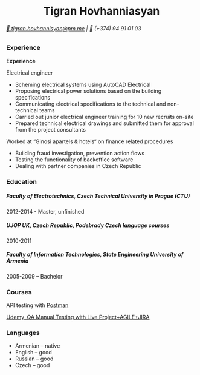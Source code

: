 <div align="center"> 
<h1><b> Tigran Hovhanniasyan</b></h1>
</div>

###### [📧 tigran.hovhannisyan@pm.me](mailto:tigran.hovhannisyan@pm.me) | 📱 (+374) 94 91 01 03

### __Experience__

__Experience__

Electrical engineer

* Scheming electrical systems using AutoCAD Electrical  
* Proposing electrical power solutions based on the building specifications 
* Communicating electrical specifications to the technical and non-technical teams
* Carried out junior electrical engineer training for 10 new recruits on-site
* Prepared technical electrical drawings and submitted them for approval from the project consultants

Worked at “Ginosi apartels & hotels“ on finance related procedures

* Building fraud investigation, prevention action flows
* Testing the functionality of backoffice software
* Dealing with partner companies in Czech Republic

### __Education__

##### Faculty of Electrotechnics, Czech Technical University in Prague (CTU)
2012-2014 - Master, unfinished

##### UJOP UK, Czech Republic, Podebrady Czech language courses
2010-2011

##### Faculty of Information Technologies, State Engineering University of Armenia 
2005-2009 – Bachelor

### __Courses__

API testing with [Postman](https://web.postman.co/workspace/My-Workspace~83e45a5a-467e-45d4-8347-78dbff27f0e9/collection/20907995-f5aa5053-043d-4aa0-8d3b-e4e9d73630ed?ctx=documentation)

[Udemy, QA Manual Testing with Live Project+AGILE+JIRA](https://www.udemy.com/course/specialize-in-software-testing-with-real-examples-agile-jira/)

### __Languages__

* Armenian – native
* English – good
* Russian – good
* Czech – good
